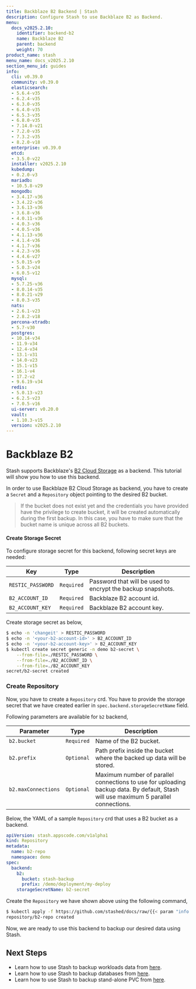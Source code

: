 ```yaml
---
title: Backblaze B2 Backend | Stash
description: Configure Stash to use Backblaze B2 as Backend.
menu:
  docs_v2025.2.10:
    identifier: backend-b2
    name: Backblaze B2
    parent: backend
    weight: 70
product_name: stash
menu_name: docs_v2025.2.10
section_menu_id: guides
info:
  cli: v0.39.0
  community: v0.39.0
  elasticsearch:
  - 5.6.4-v35
  - 6.2.4-v35
  - 6.3.0-v35
  - 6.4.0-v35
  - 6.5.3-v35
  - 6.8.0-v35
  - 7.14.0-v21
  - 7.2.0-v35
  - 7.3.2-v35
  - 8.2.0-v18
  enterprise: v0.39.0
  etcd:
  - 3.5.0-v22
  installer: v2025.2.10
  kubedump:
  - 0.2.0-v3
  mariadb:
  - 10.5.8-v29
  mongodb:
  - 3.4.17-v36
  - 3.4.22-v36
  - 3.6.13-v36
  - 3.6.8-v36
  - 4.0.11-v36
  - 4.0.3-v36
  - 4.0.5-v36
  - 4.1.13-v36
  - 4.1.4-v36
  - 4.1.7-v36
  - 4.2.3-v36
  - 4.4.6-v27
  - 5.0.15-v9
  - 5.0.3-v24
  - 6.0.5-v12
  mysql:
  - 5.7.25-v36
  - 8.0.14-v35
  - 8.0.21-v29
  - 8.0.3-v35
  nats:
  - 2.6.1-v23
  - 2.8.2-v18
  percona-xtradb:
  - 5.7-v30
  postgres:
  - 10.14-v34
  - 11.9-v34
  - 12.4-v34
  - 13.1-v31
  - 14.0-v23
  - 15.1-v15
  - 16.1-v4
  - 17.2-v2
  - 9.6.19-v34
  redis:
  - 5.0.13-v23
  - 6.2.5-v23
  - 7.0.5-v16
  ui-server: v0.20.0
  vault:
  - 1.10.3-v15
  version: v2025.2.10
---
```


# Backblaze B2

Stash supports Backblaze's [B2 Cloud Storage](https://www.backblaze.com/b2/cloud-storage.html) as a backend. This tutorial will show you how to use this backend.

In order to use Backblaze B2 Cloud Storage as backend, you have to create a `Secret` and a `Repository` object pointing to the desired B2 bucket.

>If the bucket does not exist yet and the credentials you have provided have the privilege to create bucket, it will be created automatically during the first backup. In this case, you have to make sure that the bucket name is unique across all B2 buckets.

#### Create Storage Secret

To configure storage secret for this backend, following secret keys are needed:

|        Key        |    Type    |                         Description                         |
| ----------------- | ---------- | ----------------------------------------------------------- |
| `RESTIC_PASSWORD` | `Required` | Password that will be used to encrypt the backup snapshots. |
| `B2_ACCOUNT_ID`   | `Required` | Backblaze B2 account id.                                    |
| `B2_ACCOUNT_KEY`  | `Required` | Backblaze B2 account key.                                   |

Create storage secret as below,

```bash
$ echo -n 'changeit' > RESTIC_PASSWORD
$ echo -n '<your-b2-account-id>' > B2_ACCOUNT_ID
$ echo -n '<your-b2-account-key>' > B2_ACCOUNT_KEY
$ kubectl create secret generic -n demo b2-secret \
    --from-file=./RESTIC_PASSWORD \
    --from-file=./B2_ACCOUNT_ID \
    --from-file=./B2_ACCOUNT_KEY
secret/b2-secret created
```

### Create Repository

Now, you have to create a `Repository` crd. You have to provide the storage secret that we have created earlier in `spec.backend.storageSecretName` field.

Following parameters are available for `b2` backend,

|      Parameter      |    Type    |                                                             Description                                                             |
| ------------------- | ---------- | ----------------------------------------------------------------------------------------------------------------------------------- |
| `b2.bucket`         | `Required` | Name of the B2 bucket.                                                                                                              |
| `b2.prefix`         | `Optional` | Path prefix inside the bucket where the backed up data will be stored.                                                              |
| `b2.maxConnections` | `Optional` | Maximum number of parallel connections to use for uploading backup data. By default, Stash will use maximum 5 parallel connections. |

Below, the YAML of a sample `Repository` crd that uses a B2 bucket as a backend.

```yaml
apiVersion: stash.appscode.com/v1alpha1
kind: Repository
metadata:
  name: b2-repo
  namespace: demo
spec:
  backend:
    b2:
      bucket: stash-backup
      prefix: /demo/deployment/my-deploy
    storageSecretName: b2-secret
```

Create the `Repository` we have shown above using the following command,

```bash
$ kubectl apply -f https://github.com/stashed/docs/raw/{{< param "info.version" >}}/docs/guides/backends/b2/examples/b2.yaml
repository/b2-repo created
```

Now, we are ready to use this backend to backup our desired data using Stash.

## Next Steps

- Learn how to use Stash to backup workloads data from [here](/docs/v2025.2.10/guides/workloads/overview/).
- Learn how to use Stash to backup databases from [here](/docs/v2025.2.10/guides/addons/overview/).
- Learn how to use Stash to backup stand-alone PVC from [here](/docs/v2025.2.10/guides/volumes/overview/).
